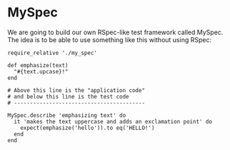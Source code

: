 # MySpec

We are going to build our own RSpec-like test framework called MySpec. The idea is to be able to use something like this without using RSpec:

```
require_relative './my_spec'

def emphasize(text)
  "#{text.upcase}!"
end

# Above this line is the "application code"
# and below this line is the test code
# -----------------------------------------

MySpec.describe 'emphasizing text' do
  it 'makes the text uppercase and adds an exclamation point' do
    expect(emphasize('hello')).to eq('HELLO!')
  end
end

```
